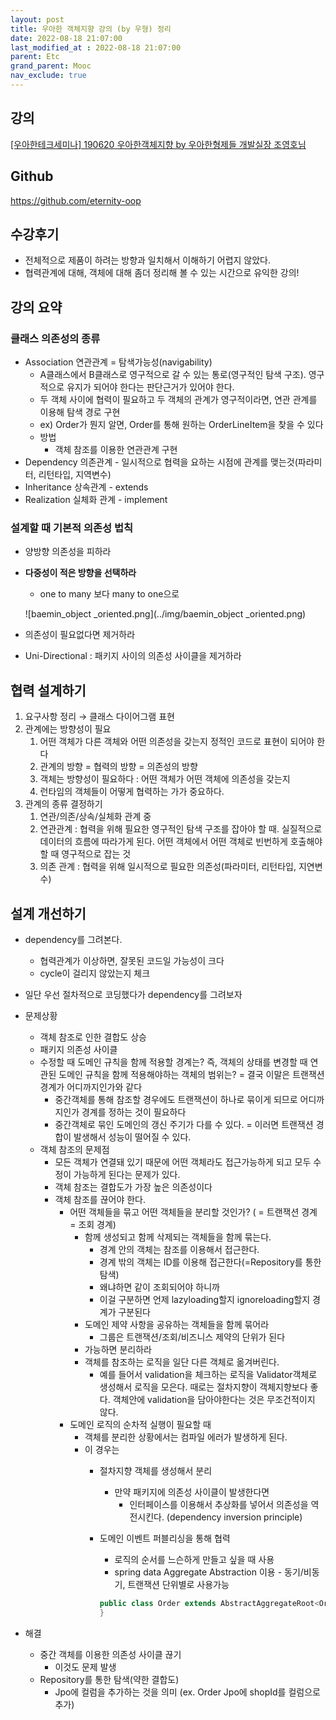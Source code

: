 ```yaml
---
layout: post
title: 우아한 객체지향 강의 (by 우형) 정리
date: 2022-08-18 21:07:00
last_modified_at : 2022-08-18 21:07:00
parent: Etc
grand_parent: Mooc
nav_exclude: true
---
```


## 강의

[[우아한테크세미나] 190620 우아한객체지향 by 우아한형제들 개발실장 조영호님](https://youtu.be/dJ5C4qRqAgA)

## Github

https://github.com/eternity-oop

## 수강후기

- 전체적으로 제품이 하려는 방향과 일치해서 이해하기 어렵지 않았다.
- 협력관계에 대해, 객체에 대해 좀더 정리해 볼 수 있는 시간으로 유익한 강의!

## 강의 요약

### 클래스 의존성의 종류

- Association 연관관계 = 탐색가능성(navigability)
    - A클래스에서 B클래스로 영구적으로 갈 수 있는 통로(영구적인 탐색 구조). 영구적으로 유지가 되어야 한다는 판단근거가 있어야 한다.
    - 두 객체 사이에 협력이 필요하고 두 객체의 관계가 영구적이라면, 연관 관계를 이용해 탐색 경로 구현
    - ex) Order가 뭔지 알면, Order를 통해 원하는 OrderLineItem을 찾을 수 있다
    - 방법
        - 객체 참조를 이용한 연관관계 구현
- Dependency 의존관계 - 일시적으로 협력을 요하는 시점에 관계를 맺는것(파라미터, 리턴타입, 지역변수)
- Inheritance 상속관계 - extends
- Realization 실체화 관계 - implement

### 설계할 때 기본적 의존성 법칙

- 양방향 의존성을 피하라
- **다중성이 적은 방향을 선택하라**
    - one to many 보다 many to one으로
    
    ![baemin_object _oriented.png](../img/baemin_object _oriented.png)
    

- 의존성이 필요없다면 제거하라
- Uni-Directional : 패키지 사이의 의존성 사이클을 제거하라

## 협력 설계하기

1. 요구사항 정리 → 클래스 다이어그램 표현 
2. 관계에는 방향성이 필요
    1. 어떤 객체가 다른 객체와 어떤 의존성을 갖는지 정적인 코드로 표현이 되어야 한다
    2. 관계의 방향 = 협력의 방향 = 의존성의 방향
    3. 객체는 방향성이 필요하다 : 어떤 객체가 어떤 객체에 의존성을 갖는지
    4. 런타임의 객체들이 어떻게 협력하는 가가 중요하다.
3. 관계의 종류 결정하기
    1. 연관/의존/상속/실체화 관계 중
    2. 연관관계 : 협력을 위해 필요한 영구적인 탐색 구조를 잡아야 할 때. 실질적으로 데이터의 흐름에 따라가게 된다.  어떤 객체에서 어떤 객체로 빈번하게 호출해야할 때 영구적으로 잡는 것
    3. 의존 관계 : 협력을 위해 일시적으로 필요한 의존성(파라미터, 리턴타입, 지연변수)

## 설계 개선하기

- dependency를 그려본다.
    - 협력관계가 이상하면, 잘못된 코드일 가능성이 크다
    - cycle이 걸리지 않았는지 체크
- 일단 우선 절차적으로 코딩했다가 dependency를 그려보자
- 문제상황
    - 객체 참조로 인한 결합도 상승
    - 패키지 의존성 사이클
    - 수정할 때 도메인 규칙을 함께 적용할 경계는? 즉, 객체의 상태를 변경할 때 연관된 도메인 규칙을 함께 적용해야하는 객체의 범위는? = 결국 이말은 트랜잭션 경계가 어디까지인가와 같다
        - 중간객체를 통해 참조할 경우에도 트랜잭션이 하나로 묶이게 되므로 어디까지인가 경계를 정하는 것이 필요하다
        - 중간객체로 묶인 도메인의 갱신 주기가 다를 수 있다. = 이러면 트랜잭션 경합이 발생해서 성능이 떨어질 수 있다.
    - 객체 참조의 문제점
        - 모든 객체가 연결돼 있기 때문에 어떤 객체라도 접근가능하게 되고 모두 수정이 가능하게 된다는 문제가 있다.
        - 객체 참조는 결합도가 가장 높은 의존성이다
        - 객체 참조를 끊어야 한다.
            - 어떤 객체들을 묶고 어떤 객체들을 분리할 것인가? ( = 트랜잭션 경계 = 조회 경계)
                - 함께 생성되고 함께 삭제되는 객체들을 함께 묶는다.
                    - 경계 안의 객체는 참조를 이용해서 접근한다.
                    - 경계 밖의 객체는 ID를 이용해 접근한다(=Repository를 통한 탐색)
                    - 왜냐하면 같이 조회되어야 하니까
                    - 이걸 구분하면 언제 lazyloading할지 ignoreloading할지 경계가 구분된다
                - 도메인 제약 사항을 공유하는 객체들을 함께 묶어라
                    - 그룹은 트랜잭션/조회/비즈니스 제약의 단위가 된다
                - 가능하면 분리하라
                - 객체를 참조하는 로직을 일단 다른 객체로 옮겨버린다.
                    - 예를 들어서 validation을 체크하는 로직을 Validator객체로 생성해서 로직을 모은다. 때로는 절차지향이 객체지향보다 좋다. 객체안에 validation을 담아야한다는 것은 무조건적이지 않다.
            - 도메인 로직의 순차적 실행이 필요할 때
                - 객체를 분리한 상황에서는 컴파일 에러가 발생하게 된다.
                - 이 경우는
                    - 절차지향 객체를 생성해서 분리
                        - 만약 패키지에 의존성 사이클이 발생한다면
                            - 인터페이스를 이용해서 추상화를 넣어서 의존성을 역전시킨다. (dependency inversion principle)
                    - 도메인 이벤트 퍼블리싱을 통해 협력
                        - 로직의 순서를 느슨하게 만들고 싶을 때 사용
                        - spring data Aggregate Abstraction 이용 - 동기/비동기, 트랜잭션 단위별로 사용가능
                        
                        ```java
                        public class Order extends AbstractAggregateRoot<Order> {
                        }
                        ```
                        
- 해결
    - 중간 객체를 이용한 의존성 사이클 끊기
        - 이것도 문제 발생
    - Repository를 통한 탐색(약한 결합도)
        - Jpo에 컬럼을 추가하는 것을 의미 (ex. Order Jpo에 shopId를 컬럼으로 추가)